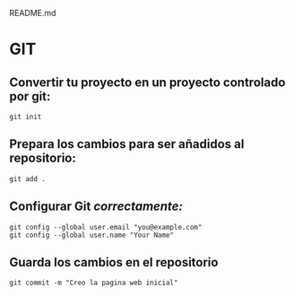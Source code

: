 README.md

# GIT
## Convertir tu proyecto en un proyecto controlado por **git:**
```
git init
```

## Prepara los cambios para ser añadidos al repositorio:
````
git add .
````

## Configurar Git *correctamente:*
```
git config --global user.email "you@example.com"
git config --global user.name "Your Name"
```

## Guarda los cambios en el repositorio
```
git commit -m "Creo la pagina web inicial"
```